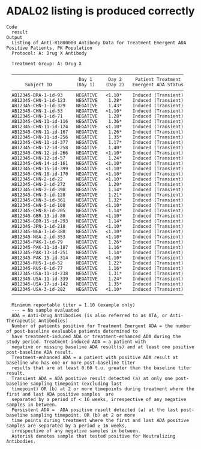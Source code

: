 # ADAL02 listing is produced correctly

    Code
      result
    Output
      Listing of Anti-R1800000 Antibody Data for Treatment Emergent ADA Positive Patients, PK Population
      Protocol: A: Drug X Antibody
      
      Treatment Group: A: Drug X
      
      ————————————————————————————————————————————————————————————————
                               Day 1      Day 2     Patient Treatment 
           Subject ID         (Day 1)    (Day 2)   Emergent ADA Status
      ————————————————————————————————————————————————————————————————
      AB12345-BRA-1-id-93     NEGATIVE   <1.10*    Induced (Transient)
      AB12345-CHN-1-id-123    NEGATIVE    1.28*    Induced (Transient)
      AB12345-CHN-1-id-329    NEGATIVE    1.43*    Induced (Transient)
      AB12345-CHN-1-id-53     NEGATIVE   <1.10*    Induced (Transient)
      AB12345-CHN-1-id-71     NEGATIVE    1.28*    Induced (Transient)
      AB12345-CHN-11-id-116   NEGATIVE    1.36*    Induced (Transient)
      AB12345-CHN-11-id-124   NEGATIVE   <1.10*    Induced (Transient)
      AB12345-CHN-11-id-167   NEGATIVE    1.26*    Induced (Transient)
      AB12345-CHN-11-id-256   NEGATIVE    1.35*    Induced (Transient)
      AB12345-CHN-11-id-377   NEGATIVE    1.17*    Induced (Transient)
      AB12345-CHN-12-id-258   NEGATIVE    1.40*    Induced (Transient)
      AB12345-CHN-12-id-266   NEGATIVE   <1.10*    Induced (Transient)
      AB12345-CHN-12-id-57    NEGATIVE    1.24*    Induced (Transient)
      AB12345-CHN-14-id-161   NEGATIVE   <1.10*    Induced (Transient)
      AB12345-CHN-15-id-399   NEGATIVE   <1.10*    Induced (Transient)
      AB12345-CHN-18-id-170   NEGATIVE   <1.10*    Induced (Transient)
      AB12345-CHN-2-id-22     NEGATIVE   <1.10*    Induced (Transient)
      AB12345-CHN-2-id-272    NEGATIVE    1.20*    Induced (Transient)
      AB12345-CHN-2-id-398    NEGATIVE    1.14*    Induced (Transient)
      AB12345-CHN-3-id-128    NEGATIVE    1.21*    Induced (Transient)
      AB12345-CHN-3-id-361    NEGATIVE    1.32*    Induced (Transient)
      AB12345-CHN-5-id-108    NEGATIVE   <1.10*    Induced (Transient)
      AB12345-CHN-8-id-205    NEGATIVE    1.14*    Induced (Transient)
      AB12345-GBR-13-id-80    NEGATIVE   <1.10*    Induced (Transient)
      AB12345-GBR-15-id-293   NEGATIVE    1.14*    Induced (Transient)
      AB12345-JPN-1-id-218    NEGATIVE   <1.10*    Induced (Transient)
      AB12345-NGA-1-id-388    NEGATIVE   <1.10*    Induced (Transient)
      AB12345-NGA-2-id-353    NEGATIVE   <1.10*    Induced (Transient)
      AB12345-PAK-1-id-79     NEGATIVE    1.26*    Induced (Transient)
      AB12345-PAK-11-id-187   NEGATIVE    1.16*    Induced (Transient)
      AB12345-PAK-13-id-251   NEGATIVE    1.14*    Induced (Transient)
      AB12345-PAK-15-id-314   NEGATIVE   <1.10*    Induced (Transient)
      AB12345-RUS-1-id-52     NEGATIVE    1.22*    Induced (Transient)
      AB12345-RUS-6-id-77     NEGATIVE    1.16*    Induced (Transient)
      AB12345-USA-11-id-238   NEGATIVE    1.31*    Induced (Transient)
      AB12345-USA-11-id-339   NEGATIVE    1.24*    Induced (Transient)
      AB12345-USA-17-id-142   NEGATIVE    1.35*    Induced (Transient)
      AB12345-USA-3-id-282    NEGATIVE   <1.10*    Induced (Transient)
      ————————————————————————————————————————————————————————————————
      
      Minimum reportable titer = 1.10 (example only)
      --- = No sample evaluated
      ADA = Anti-Drug Antibodies (is also referred to as ATA, or Anti-Therapeutic Antibodies)
      Number of patients positive for Treatment Emergent ADA = the number of post-baseline evaluable patients determined to
      have treatment-induced ADA or treatment-enhanced ADA during the study period. Treatment-induced ADA = a patient with
      negative or missing baseline ADA result(s) and at least one positive post-baseline ADA result.
      Treatment-enhanced ADA = a patient with positive ADA result at baseline who has one or more post-baseline titer
      results that are at least 0.60 t.u. greater than the baseline titer result.
      Transient ADA = ADA positive result detected (a) at only one post-baseline sampling timepoint (excluding last
      timepoint) OR (b) at 2 or more timepoints during treatment where the first and last ADA positive samples  are
      separated by a period of < 16 weeks, irrespective of any negative samples in between.
      Persistent ADA =  ADA positive result detected (a) at the last post-baseline sampling timepoint, OR (b) at 2 or more
      time points during treatment where the first and last ADA positive samples are separated by a period ≥ 16 weeks,
      irrespective of any negative samples in between.
      Asterisk denotes sample that tested positive for Neutralizing Antibodies.

